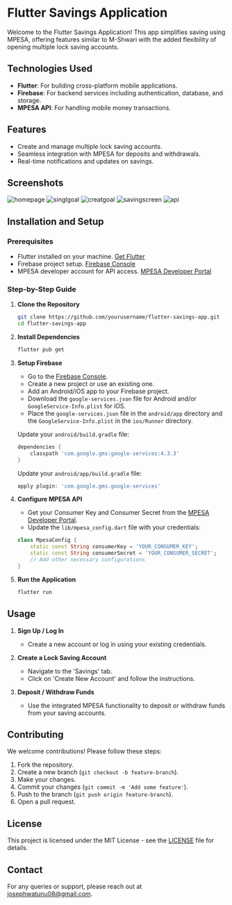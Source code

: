 
# Flutter Savings Application

Welcome to the Flutter Savings Application! This app simplifies saving using MPESA, offering features similar to M-Shwari with the added flexibility of opening multiple lock saving accounts.

## Technologies Used
- **Flutter**: For building cross-platform mobile applications.
- **Firebase**: For backend services including authentication, database, and storage.
- **MPESA API**: For handling mobile money transactions.


## Features
- Create and manage multiple lock saving accounts.
- Seamless integration with MPESA for deposits and withdrawals.
- Real-time notifications and updates on savings.

## Screenshots
![homepage](https://github.com/josephwatunu123/MPESA-Saving-Application/assets/81553233/91acd2d8-28be-4824-ada2-0ec1add9ea94)
![singlgoal](https://github.com/josephwatunu123/MPESA-Saving-Application/assets/81553233/d7df1d03-bc1e-42c2-8d3e-2ef0b5045711)
![creatgoal](https://github.com/josephwatunu123/MPESA-Saving-Application/assets/81553233/0b5dd023-e276-4756-ac10-19b413b2baf1)
![savingscreen](https://github.com/josephwatunu123/MPESA-Saving-Application/assets/81553233/afd87dab-f893-4fc7-b864-8a823fe46387)
![api](https://github.com/josephwatunu123/MPESA-Saving-Application/assets/81553233/45566357-6d49-4d8e-9abf-0c23e6f6ae6a)

## Installation and Setup

### Prerequisites
- Flutter installed on your machine. [Get Flutter](https://flutter.dev/docs/get-started/install)
- Firebase project setup. [Firebase Console](https://console.firebase.google.com/)
- MPESA developer account for API access. [MPESA Developer Portal](https://developer.safaricom.co.ke/)

### Step-by-Step Guide

1. **Clone the Repository**
    ```bash
    git clone https://github.com/yourusername/flutter-savings-app.git
    cd flutter-savings-app
    ```

2. **Install Dependencies**
    ```bash
    flutter pub get
    ```

3. **Setup Firebase**

    - Go to the [Firebase Console](https://console.firebase.google.com/).
    - Create a new project or use an existing one.
    - Add an Android/iOS app to your Firebase project.
    - Download the `google-services.json` file for Android and/or `GoogleService-Info.plist` for iOS.
    - Place the `google-services.json` file in the `android/app` directory and the `GoogleService-Info.plist` in the `ios/Runner` directory.

    Update your `android/build.gradle` file:
    ```groovy
    dependencies {
        classpath 'com.google.gms:google-services:4.3.3'
    }
    ```

    Update your `android/app/build.gradle` file:
    ```groovy
    apply plugin: 'com.google.gms.google-services'
    ```

4. **Configure MPESA API**

    - Get your Consumer Key and Consumer Secret from the [MPESA Developer Portal](https://developer.safaricom.co.ke/).
    - Update the `lib/mpesa_config.dart` file with your credentials:
    ```dart
    class MpesaConfig {
        static const String consumerKey = 'YOUR_CONSUMER_KEY';
        static const String consumerSecret = 'YOUR_CONSUMER_SECRET';
        // Add other necessary configurations
    }
    ```

5. **Run the Application**
    ```bash
    flutter run
    ```

## Usage

1. **Sign Up / Log In**
   - Create a new account or log in using your existing credentials.

2. **Create a Lock Saving Account**
   - Navigate to the 'Savings' tab.
   - Click on 'Create New Account' and follow the instructions.

3. **Deposit / Withdraw Funds**
   - Use the integrated MPESA functionality to deposit or withdraw funds from your saving accounts.

## Contributing
We welcome contributions! Please follow these steps:
1. Fork the repository.
2. Create a new branch (`git checkout -b feature-branch`).
3. Make your changes.
4. Commit your changes (`git commit -m 'Add some feature'`).
5. Push to the branch (`git push origin feature-branch`).
6. Open a pull request.

## License
This project is licensed under the MIT License - see the [LICENSE](LICENSE) file for details.

## Contact
For any queries or support, please reach out at [josephwatunu08@gmail.com](mailto:josephwatunu08@gmail.com).
